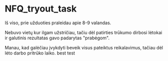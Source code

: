 # NFQ_tryout_task

Iš viso, prie užduoties praleidau apie 8-9 valandas. 

Nebuvo vietų kur ilgam užstričiau, tačiu dėl patirties trūkumo dirbosi lėtokai ir galutinis rezultatas gavo padarytas "prabėgom".

Manau, kad galėčiau įvykdyti beveik visus pateiktus reikalavimus, tačiau dėl lėto darbo pritrūko laiko.
best test
